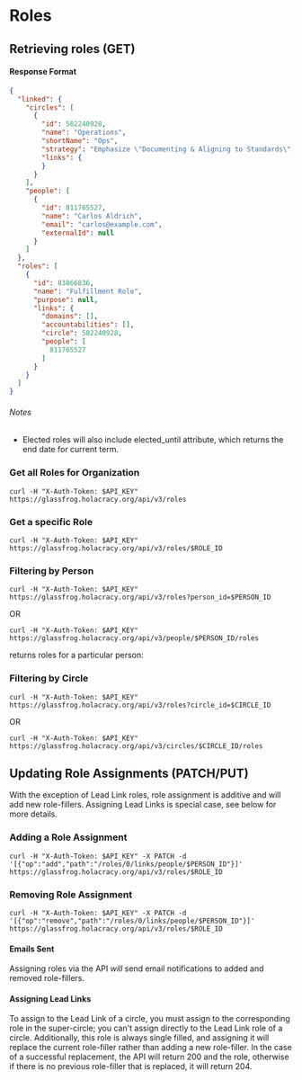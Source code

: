 Roles
========

Retrieving roles (GET)
----------------------

#### Response Format

```json
{
  "linked": {
    "circles": [
      {
        "id": 582240928,
        "name": "Operations",
        "shortName": "Ops",
        "strategy": "Emphasize \"Documenting & Aligning to Standards\", even over \"Developing & Co-Creating Novelty\"",
        "links": {
        }
      }
    ],
    "people": [
      {
        "id": 811765527,
        "name": "Carlos Aldrich",
        "email": "carlos@example.com",
        "externalId": null
      }
    ]
  },
  "roles": [
    {
      "id": 83866836,
      "name": "Fulfillment Role",
      "purpose": null,
      "links": {
        "domains": [],
        "accountabilities": [],
        "circle": 582240928,
        "people": [
          811765527
        ]
      }
    }
  ]
}
```

###### Notes

* Elected roles will also include elected_until attribute, which returns the end date for current term.


### Get all Roles for Organization

`curl -H "X-Auth-Token: $API_KEY" https://glassfrog.holacracy.org/api/v3/roles`

### Get a specific Role

`curl -H "X-Auth-Token: $API_KEY" https://glassfrog.holacracy.org/api/v3/roles/$ROLE_ID`


### Filtering by Person

`curl -H "X-Auth-Token: $API_KEY" https://glassfrog.holacracy.org/api/v3/roles?person_id=$PERSON_ID`

OR

`curl -H "X-Auth-Token: $API_KEY" https://glassfrog.holacracy.org/api/v3/people/$PERSON_ID/roles`

returns roles for a particular person:


### Filtering by Circle

`curl -H "X-Auth-Token: $API_KEY" https://glassfrog.holacracy.org/api/v3/roles?circle_id=$CIRCLE_ID`

OR

`curl -H "X-Auth-Token: $API_KEY" https://glassfrog.holacracy.org/api/v3/circles/$CIRCLE_ID/roles`


Updating Role Assignments (PATCH/PUT)
-----------------------------------

With the exception of Lead Link roles, role assignment is additive and will add new role-fillers. Assigning Lead Links is special case, see below for more details.

### Adding a Role Assignment

`curl -H "X-Auth-Token: $API_KEY" -X PATCH -d '[{"op":"add","path":"/roles/0/links/people/$PERSON_ID"}]' https://glassfrog.holacracy.org/api/v3/roles/$ROLE_ID`

### Removing Role Assignment

`curl -H "X-Auth-Token: $API_KEY" -X PATCH -d '[{"op":"remove","path":"/roles/0/links/people/$PERSON_ID"}]' https://glassfrog.holacracy.org/api/v3/roles/$ROLE_ID`

#### Emails Sent

Assigning roles via the API *will* send email notifications to added and removed role-fillers.

#### Assigning Lead Links

To assign to the Lead Link of a circle, you must assign to the corresponding role in the super-circle; you can't assign directly to the Lead Link role of a circle.
Additionally, this role is always single filled, and assigning it will replace the current role-filler rather than adding a new
role-filler. In the case of a successful replacement, the API will return 200 and the role, otherwise if there is no previous
role-filler that is replaced, it will return 204.






